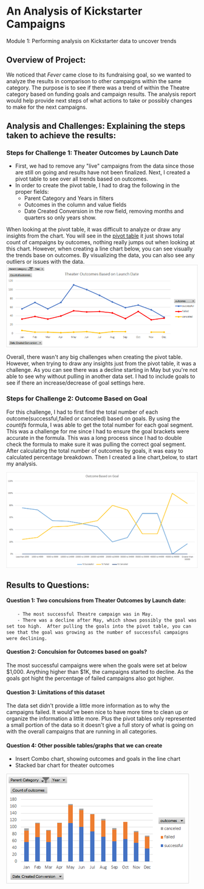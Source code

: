 # An Analysis of Kickstarter Campaigns
Module 1: Performing analysis on Kickstarter data to uncover trends
## Overview of Project: 
We noticed that *Fever* came close to its fundraising goal, so we wanted to analyze the results in comparison to other campaigns within the same category. The purpose is to see if there was a trend of within the Theatre category based on funding goals and campaign results. The analysis report would help provide next steps of what actions to take or possibly changes to make for the next campaigns.

## Analysis and Challenges: Explaining the steps taken to achieve the results: 
### Steps for Challenge 1: Theater Outcomes by Launch Date 
* First, we had to remove any "live" campaigns from the data since those are still on going and results have not been finalized. Next, I created a pivot table to see over all trends based on outcomes. 
* In order to create the pivot table, I had to drag the following in the proper fields:
    * Parent Category and Years in filters
    * Outcomes in the column and value fields
    * Date Created Conversion  in the row field, removing months and quarters so only years show.
    
When looking at the pivot table, it was difficult to analyze or draw any insights from the chart.  You will see in the [pivot table](https://drive.google.com/drive/folders/1eSgV00O8FJ03HGqcbXv0cmouGCaOzCbP?usp=sharing) it just shows total count of campaigns by outcomes, nothing really jumps out when looking at this chart.  However, when creating a line chart below, you can see visually the trends base on outcomes.  By visualizing the data, you can also see any outliers or issues with the data. 
![](Theater_Outcomes_vs_Launch.png)

Overall, there wasn't any big challenges when creating the pivot table.  However, when trying to draw any insights just from the pivot table, it was a challenge.  As you can see there was a decline starting in May but you're not able to see why without pulling in another data set. I had to include goals to see if there an increase/decrease of goal settings here. 

### Steps for Challenge 2: Outcome Based on Goal
For this challenge, I had to first find the total number of each outcome(successful,failed or canceled) based on goals.  By using the *countifs* formula, I was able to get the total number for each goal segment.  This was a challenge for me since I had to ensure the goal brackets were accurate in the formula.  This was a long process since I had to double check the formula to make sure it was pulling the correct goal segment. 
After calculating the total number of outcomes by goals, it was easy to calculated percentage breakdown. Then I created a line chart,below, to start my analysis. 

![Outcome based on goal](Outcomes_vs_Goals.png)

## Results to Questions: 
#### Question 1: Two conculsions from Theater Outcomes by Launch date: 
        - The most successful Theatre campaign was in May. 
        - There was a decline after May, which shows possibly the goal was set too high.  After pulling the goals into the pivot table, you can see that the goal was growing as the number of successful campaigns were declining. 
#### Question 2: Conculsion for Outcomes based on goals? 
The most successful campaigns were when the goals were set at below $1,000.  Anything higher than $1K, the campaigns started to decline.  As the goals got hight the percentage of failed campaigns also got higher. 
#### Question 3: Limitations of this dataset
The data set didn't provide a little more information as to why the campaigns failed.  It would've been nice to have more time to clean up or organize the information a little more.  Plus the pivot tables only represented a small portion of the data so it doesn't give a full story of what is going on with the overall campaigns that are running in all categories.
#### Question 4: Other possible tables/graphs that we can create
* Insert Combo chart, showing outcomes and goals in the line chart 
* Stacked bar chart for theater outcomes

![Outcomes_Vs_Goals_stacked_bar](Outcomes_vs_Goals_Stacked_Bar_Chart.png)

    
